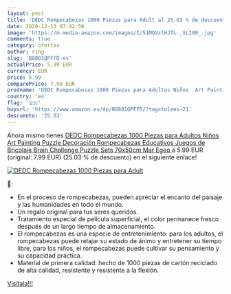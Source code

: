 ```yaml
---
layout: post
title: 'DEDC Rompecabezas 1000 Piezas para Adult al 25.03 % de descuento'
date: 2020-12-13 07:42:50
image: 'https://m.media-amazon.com/images/I/51MQVzlHJTL._SL200_.jpg'
comments: true
category: ofertas
author: ring
slug: 'B0881QPFFD-es'
actualPrice: 5.99 EUR
currency: EUR
price: 5.99
comparePrice: 7.99 EUR
prodname: 'DEDC Rompecabezas 1000 Piezas para Adultos Niños  Art Painting Puzzle Decoración Rompecabezas Educativos Juegos de Bricolaje Brain Challenge Puzzle Sets  70x50cm  Mar Egeo '
country: 'es'
flag: '🇪🇸'
buyurl: 'https://www.amazon.es/dp/B0881QPFFD/?tag=tolees-21'
descuento: '25.03'
---
```


Ahora mismo tienes [DEDC Rompecabezas 1000 Piezas para Adultos Niños  Art Painting Puzzle Decoración Rompecabezas Educativos Juegos de Bricolaje Brain Challenge Puzzle Sets  70x50cm  Mar Egeo ](https://www.amazon.es/dp/B0881QPFFD/?tag=tolees-21) a 5.99 EUR (original: 7.99 EUR) (25.03 %  de descuento) en el siguiente enlace!

[![DEDC Rompecabezas 1000 Piezas para Adult](https://m.media-amazon.com/images/I/51MQVzlHJTL._SL200_.jpg)](https://www.amazon.es/dp/B0881QPFFD/?tag=tolees-21)

🔎:

- En el proceso de rompecabezas, pueden apreciar el encanto del paisaje y las humanidades en todo el mundo.
- Un regalo original para tus seres queridos.
- Tratamiento especial de película superficial, el color permanece fresco después de un largo tiempo de almacenamiento.
- El rompecabezas es una especie de entretenimiento: para los adultos, el rompecabezas puede relajar su estado de ánimo y entretener su tiempo libre, para los niños, el rompecabezas puede cultivar su pensamiento y su capacidad práctica.
- Material de primera calidad: hecho de 1000 piezas de cartón reciclado de alta calidad, resistente y resistente a la flexión.

[Visítala!!!](https://www.amazon.es/dp/B0881QPFFD/?tag=tolees-21)

